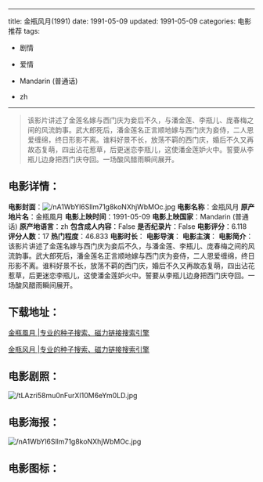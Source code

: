 
---
title: 金瓶风月(1991)
date: 1991-05-09
updated: 1991-05-09
categories: 电影推荐
tags:
- 剧情
- 爱情

- Mandarin (普通话)
- zh
---


> 该影片讲述了金莲名嫁与西门庆为妾后不久，与潘金莲、李瓶儿、庞春梅之间的风流韵事。武大郎死后，潘金莲名正言顺地嫁与西门庆为妾侍，二人恩爱缠绵，终日形影不离。谁料好景不长，放荡不羁的西门庆，婚后不久又再故态复萌，四出沾花惹草，后更迷恋李瓶儿，这使潘金莲妒火中。誓要从李瓶儿边身把西门庆夺回。一场酸风醋雨瞬间展开。

## **电影详情**：

**电影封面**：<img src="https://image.tmdb.org/t/p/w200/nA1WbYl6Sllm71g8koNXhjWbMOc.jpg" alt="/nA1WbYl6Sllm71g8koNXhjWbMOc.jpg" title="/nA1WbYl6Sllm71g8koNXhjWbMOc.jpg">
**电影名称**：金瓶风月
**原产地片名**：金瓶風月
**电影上映时间**：1991-05-09
**电影上映国家**：Mandarin (普通话)
**原产地语言**：zh
**包含成人内容**：False
**是否纪录片**：False
**电影评分**：6.118
**评分人数**：17
**热门程度**：46.833
**电影时长**：
**电影导演**：
**电影主演**：
**电影简介**：该影片讲述了金莲名嫁与西门庆为妾后不久，与潘金莲、李瓶儿、庞春梅之间的风流韵事。武大郎死后，潘金莲名正言顺地嫁与西门庆为妾侍，二人恩爱缠绵，终日形影不离。谁料好景不长，放荡不羁的西门庆，婚后不久又再故态复萌，四出沾花惹草，后更迷恋李瓶儿，这使潘金莲妒火中。誓要从李瓶儿边身把西门庆夺回。一场酸风醋雨瞬间展开。

## **下载地址**：
[金瓶風月 |专业的种子搜索、磁力链接搜索引擎](https://movie.amd794.com:2083/?search=%E9%87%91%E7%93%B6%E9%A2%A8%E6%9C%88&ordering=&mode=match_phrase&page_size=10&page=1)

[金瓶风月 |专业的种子搜索、磁力链接搜索引擎](https://movie.amd794.com:2083/?search=%E9%87%91%E7%93%B6%E9%A3%8E%E6%9C%88&ordering=&mode=match_phrase&page_size=10&page=1)
 

## **电影剧照**：
<img src="https://image.tmdb.org/t/p/original/tLAzri58mu0nFurXI10M6eYm0LD.jpg" alt="/tLAzri58mu0nFurXI10M6eYm0LD.jpg" title="/tLAzri58mu0nFurXI10M6eYm0LD.jpg">

## **电影海报**：
<img src="https://image.tmdb.org/t/p/original/nA1WbYl6Sllm71g8koNXhjWbMOc.jpg" alt="/nA1WbYl6Sllm71g8koNXhjWbMOc.jpg" title="/nA1WbYl6Sllm71g8koNXhjWbMOc.jpg">

## **电影图标**：

